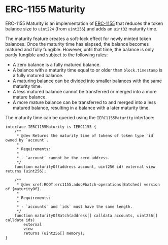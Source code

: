 # ERC-1155 Maturity

ERC-1155 Maturity is an implementation of [ERC-1155](https://eips.ethereum.org/EIPS/eip-1155) that reduces the token balance size to `uint224` (from `uint256`) and adds an `uint32` maturity time.

The maturity feature creates a soft-lock effect for newly minted token balances. Once the maturity time has elapsed, the balance becomes matured and fully fungible. However, until that time, the balance is only partly fungible and subject to the following rules:

* A zero balance is a fully matured balance.
* A balance with a maturity time equal to or older than `block.timestamp` is a fully matured balance.
* A maturing balance can be divided into smaller balances with the same maturity time.
* A less matured balance cannot be transferred or merged into a more mature balance.
* A more mature balance can be transferred to and merged into a less matured balance, resulting in a balance with a later maturity time.

The maturity time can be queried using the `IERC1155Maturity` interface:

```solidity
interface IERC1155Maturity is IERC1155 {
    /**
     * @dev Returns the maturity time of tokens of token type `id` owned by `account`.
     *
     * Requirements:
     *
     * - `account` cannot be the zero address.
     */
    function maturityOf(address account, uint256 id) external view returns (uint256);

    /**
     * @dev xref:ROOT:erc1155.adoc#batch-operations[Batched] version of {maturityOf}.
     *
     * Requirements:
     *
     * - `accounts` and `ids` must have the same length.
     */
    function maturityOfBatch(address[] calldata accounts, uint256[] calldata ids)
        external
        view
        returns (uint256[] memory);
}
```